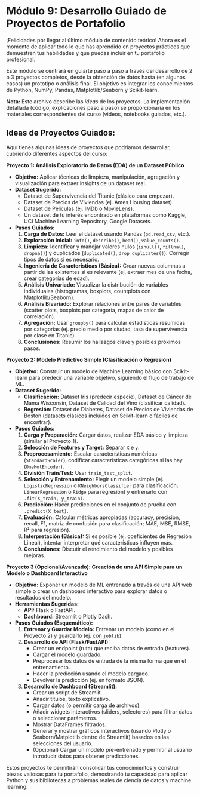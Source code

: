 # Módulo 9: Desarrollo Guiado de Proyectos de Portafolio

¡Felicidades por llegar al último módulo de contenido teórico! Ahora es el momento de aplicar todo lo que has aprendido en proyectos prácticos que demuestren tus habilidades y que puedas incluir en tu portafolio profesional.

Este módulo se centrará en guiarte paso a paso a través del desarrollo de 2 o 3 proyectos completos, desde la obtención de datos hasta (en algunos casos) un prototipo o análisis final. El objetivo es integrar los conocimientos de Python, NumPy, Pandas, Matplotlib/Seaborn y Scikit-learn.

**Nota:** Este archivo describe las *ideas* de los proyectos. La implementación detallada (código, explicaciones paso a paso) se proporcionaría en los materiales correspondientes del curso (videos, notebooks guiados, etc.).

## Ideas de Proyectos Guiados:

Aquí tienes algunas ideas de proyectos que podríamos desarrollar, cubriendo diferentes aspectos del curso:

**Proyecto 1: Análisis Exploratorio de Datos (EDA) de un Dataset Público**

*   **Objetivo:** Aplicar técnicas de limpieza, manipulación, agregación y visualización para extraer insights de un dataset real.
*   **Dataset Sugerido:**
    *   Dataset de Supervivencia del Titanic (clásico para empezar).
    *   Dataset de Precios de Viviendas (ej. Ames Housing dataset).
    *   Dataset de Películas (ej. IMDb o MovieLens).
    *   Un dataset de tu interés encontrado en plataformas como Kaggle, UCI Machine Learning Repository, Google Datasets.
*   **Pasos Guiados:**
    1.  **Carga de Datos:** Leer el dataset usando Pandas (`pd.read_csv`, etc.).
    2.  **Exploración Inicial:** `info()`, `describe()`, `head()`, `value_counts()`.
    3.  **Limpieza:** Identificar y manejar valores nulos (`isnull()`, `fillna()`, `dropna()`) y duplicados (`duplicated()`, `drop_duplicates()`). Corregir tipos de datos si es necesario.
    4.  **Ingeniería de Características (Básica):** Crear nuevas columnas a partir de las existentes si es relevante (ej. extraer mes de una fecha, crear categorías de edad).
    5.  **Análisis Univariado:** Visualizar la distribución de variables individuales (histogramas, boxplots, countplots con Matplotlib/Seaborn).
    6.  **Análisis Bivariado:** Explorar relaciones entre pares de variables (scatter plots, boxplots por categoría, mapas de calor de correlación).
    7.  **Agregación:** Usar `groupby()` para calcular estadísticas resumidas por categorías (ej. precio medio por ciudad, tasa de supervivencia por clase en Titanic).
    8.  **Conclusiones:** Resumir los hallazgos clave y posibles próximos pasos.

**Proyecto 2: Modelo Predictivo Simple (Clasificación o Regresión)**

*   **Objetivo:** Construir un modelo de Machine Learning básico con Scikit-learn para predecir una variable objetivo, siguiendo el flujo de trabajo de ML.
*   **Dataset Sugerido:**
    *   **Clasificación:** Dataset Iris (predecir especie), Dataset de Cáncer de Mama Wisconsin, Dataset de Calidad del Vino (clasificar calidad).
    *   **Regresión:** Dataset de Diabetes, Dataset de Precios de Viviendas de Boston (datasets clásicos incluidos en Scikit-learn o fáciles de encontrar).
*   **Pasos Guiados:**
    1.  **Carga y Preparación:** Cargar datos, realizar EDA básico y limpieza (similar al Proyecto 1).
    2.  **Selección de Features y Target:** Separar `X` e `y`.
    3.  **Preprocesamiento:** Escalar características numéricas (`StandardScaler`), codificar características categóricas si las hay (`OneHotEncoder`).
    4.  **División Train/Test:** Usar `train_test_split`.
    5.  **Selección y Entrenamiento:** Elegir un modelo simple (ej. `LogisticRegression` o `KNeighborsClassifier` para clasificación; `LinearRegression` o `Ridge` para regresión) y entrenarlo con `.fit(X_train, y_train)`.
    6.  **Predicción:** Hacer predicciones en el conjunto de prueba con `.predict(X_test)`.
    7.  **Evaluación:** Calcular métricas apropiadas (accuracy, precision, recall, F1, matriz de confusión para clasificación; MAE, MSE, RMSE, R² para regresión).
    8.  **Interpretación (Básica):** Si es posible (ej. coeficientes de Regresión Lineal), intentar interpretar qué características influyen más.
    9.  **Conclusiones:** Discutir el rendimiento del modelo y posibles mejoras.

**Proyecto 3 (Opcional/Avanzado): Creación de una API Simple para un Modelo o Dashboard Interactivo**

*   **Objetivo:** Exponer un modelo de ML entrenado a través de una API web simple o crear un dashboard interactivo para explorar datos o resultados del modelo.
*   **Herramientas Sugeridas:**
    *   **API:** Flask o FastAPI.
    *   **Dashboard:** Streamlit o Plotly Dash.
*   **Pasos Guiados (Esquemático):**
    1.  **Entrenar y Guardar Modelo:** Entrenar un modelo (como en el Proyecto 2) y guardarlo (ej. con `joblib`).
    2.  **Desarrollo de API (Flask/FastAPI):**
        *   Crear un endpoint (ruta) que reciba datos de entrada (features).
        *   Cargar el modelo guardado.
        *   Preprocesar los datos de entrada de la misma forma que en el entrenamiento.
        *   Hacer la predicción usando el modelo cargado.
        *   Devolver la predicción (ej. en formato JSON).
    3.  **Desarrollo de Dashboard (Streamlit):**
        *   Crear un script de Streamlit.
        *   Añadir títulos, texto explicativo.
        *   Cargar datos (o permitir carga de archivos).
        *   Añadir widgets interactivos (sliders, selectores) para filtrar datos o seleccionar parámetros.
        *   Mostrar DataFrames filtrados.
        *   Generar y mostrar gráficos interactivos (usando Plotly o Seaborn/Matplotlib dentro de Streamlit) basados en las selecciones del usuario.
        *   (Opcional) Cargar un modelo pre-entrenado y permitir al usuario introducir datos para obtener predicciones.

Estos proyectos te permitirán consolidar tus conocimientos y construir piezas valiosas para tu portafolio, demostrando tu capacidad para aplicar Python y sus bibliotecas a problemas reales de ciencia de datos y machine learning.
